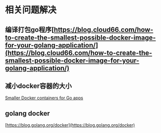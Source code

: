 # 相关问题解决

## 编译打包go程序[https://blog.cloud66.com/how-to-create-the-smallest-possible-docker-image-for-your-golang-application/](https://blog.cloud66.com/how-to-create-the-smallest-possible-docker-image-for-your-golang-application/)

## 减小docker容器的大小

[Smaller Docker containers for Go apps](https://www.joeshaw.org/smaller-docker-containers-for-go-apps/)

## golang docker
[https://blog.golang.org/docker](https://blog.golang.org/docker)